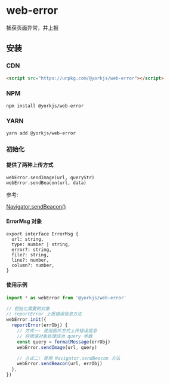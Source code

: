 # web-error
捕获页面异常，并上报

## 安装

### CDN

```html
<script src="https://unpkg.com/@yorkjs/web-error"></script>
```

### NPM

```shell
npm install @yorkjs/web-error
```

### YARN

```shell
yarn add @yorkjs/web-error
```

### 初始化

#### 提供了两种上传方式

```
webError.sendImage(url, queryStr)
webError.sendBeacon(url, data)
```

参考:

[Navigator.sendBeacon()](https://developer.mozilla.org/zh-CN/docs/Web/API/Navigator/sendBeacon)

#### ErrorMsg 对象

```
export interface ErrorMsg {
  url: string,
  type: number | string,
  error?: string,
  file?: string,
  line?: number,
  column?: number,
}
```

#### 使用示例

```js
import * as webError from '@yorkjs/web-error'

// 初始化需要的对象
// reportError 上报错误信息方法
webError.init({
  reportError(errObj) {
    // 方式一: 使用图片方式上传错误信息
    // 将错误对象处理成功 query 参数
    const query = formatMessage(errObj)
    webError.sendImage(url, query)

    // 方式二: 使用 Navigator.sendBeacon 方法
    webError.sendBeacon(url, errObj)
  },
})
